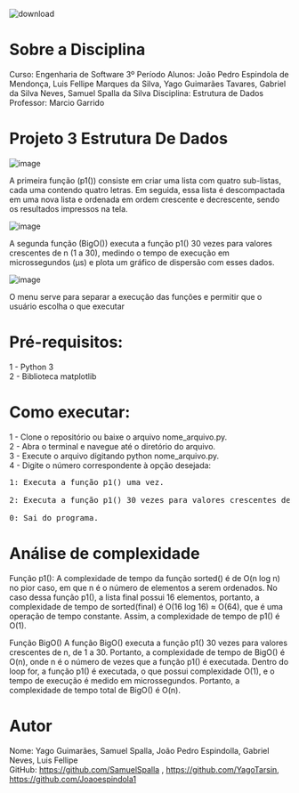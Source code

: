 ![download](https://user-images.githubusercontent.com/87872775/228082987-ac241011-e117-49cc-ba8e-461c5577d0f8.png)

# Sobre a Disciplina

Curso: Engenharia de Software 3º Período
Alunos: João Pedro Espindola de Mendonça, Luis Fellipe Marques da Silva, Yago Guimarães Tavares, Gabriel da Silva Neves, Samuel Spalla da Silva 
Disciplina: Estrutura de Dados
Professor: Marcio Garrido

# Projeto 3 Estrutura De Dados

![image](https://user-images.githubusercontent.com/87872775/228087356-bae8179a-938c-4f0c-ad14-25736a2e1840.png)

A primeira função (p1()) consiste em criar uma lista com quatro sub-listas, cada uma contendo quatro letras. Em seguida, essa lista é descompactada em uma nova lista e ordenada em ordem crescente e decrescente, sendo os resultados impressos na tela.

![image](https://user-images.githubusercontent.com/87872775/228087390-8f60b100-7d5d-4509-a604-06932ac8ca9f.png)

 A segunda função (BigO()) executa a função p1() 30 vezes para valores crescentes de n (1 a 30), medindo o tempo de execução em microssegundos (μs) e plota um gráfico de dispersão com esses dados.

![image](https://user-images.githubusercontent.com/87872775/228087515-2e8c2476-1938-44d0-802d-a020f1e3536d.png)

O menu serve para separar a execução das funções e permitir que o usuário escolha o que executar

# Pré-requisitos:
1 - Python 3<br>
2 - Biblioteca matplotlib

# Como executar:
1 - Clone o repositório ou baixe o arquivo nome_arquivo.py.<br></pre>
2 - Abra o terminal e navegue até o diretório do arquivo.<br>
3 - Execute o arquivo digitando python nome_arquivo.py.<br>
4 - Digite o número correspondente à opção desejada:<br>
<pre>1: Executa a função p1() uma vez.<br>
2: Executa a função p1() 30 vezes para valores crescentes de n e plota um gráfico de dispersão.<br>
0: Sai do programa.<br></pre>   
    
# Análise de complexidade
Função p1():
A complexidade de tempo da função sorted() é de O(n log n) no pior caso, em que n é o número de elementos a serem ordenados. No caso dessa função p1(), a lista final possui 16 elementos, portanto, a complexidade de tempo de sorted(final) é O(16 log 16) ≈ O(64), que é uma operação de tempo constante. Assim, a complexidade de tempo de p1() é O(1).

Função BigO()
A função BigO() executa a função p1() 30 vezes para valores crescentes de n, de 1 a 30. Portanto, a complexidade de tempo de BigO() é O(n), onde n é o número de vezes que a função p1() é executada. Dentro do loop for, a função p1() é executada, o que possui complexidade O(1), e o tempo de execução é medido em microssegundos. Portanto, a complexidade de tempo total de BigO() é O(n).

# Autor
Nome: Yago Guimarães, Samuel Spalla, João Pedro Espindolla, Gabriel Neves, Luis Fellipe<br>
GitHub: https://github.com/SamuelSpalla , https://github.com/YagoTarsin, https://github.com/Joaoespindola1
